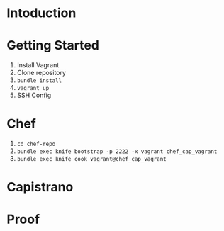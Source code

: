 # Intoduction

# Getting Started

1. Install Vagrant
1. Clone repository
1. `bundle install`
1. `vagrant up`
1. SSH Config

# Chef

1. `cd chef-repo`
1. `bundle exec knife bootstrap -p 2222 -x vagrant chef_cap_vagrant`
1. `bundle exec knife cook vagrant@chef_cap_vagrant`

# Capistrano

# Proof

